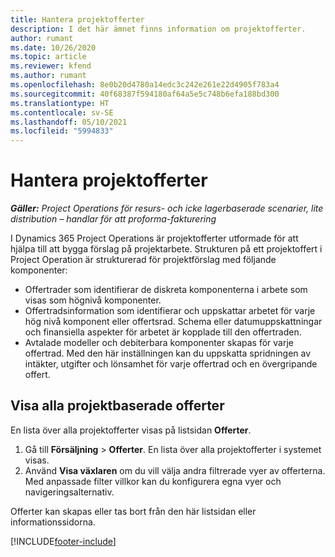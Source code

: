```yaml
---
title: Hantera projektofferter
description: I det här ämnet finns information om projektofferter.
author: rumant
ms.date: 10/26/2020
ms.topic: article
ms.reviewer: kfend
ms.author: rumant
ms.openlocfilehash: 8e0b20d4780a14edc3c242e261e22d4905f783a4
ms.sourcegitcommit: 40f68387f594180af64a5e5c748b6efa188bd300
ms.translationtype: HT
ms.contentlocale: sv-SE
ms.lasthandoff: 05/10/2021
ms.locfileid: "5994833"
---
```

# <a name="manage-project-quotes"></a>Hantera projektofferter

_**Gäller:** Project Operations för resurs- och icke lagerbaserade scenarier, lite distribution – handlar för att proforma-fakturering_

I Dynamics 365 Project Operations är projektofferter utformade för att hjälpa till att bygga förslag på projektarbete. Strukturen på ett projektoffert i Project Operation är strukturerad för projektförslag med följande komponenter:

  - Offertrader som identifierar de diskreta komponenterna i arbete som visas som högnivå komponenter.
  - Offertradsinformation som identifierar och uppskattar arbetet för varje hög nivå komponent eller offertsrad. Schema eller datumuppskattningar och finansiella aspekter för arbetet är kopplade till den offertraden.
  - Avtalade modeller och debiterbara komponenter skapas för varje offertrad. Med den här inställningen kan du uppskatta spridningen av intäkter, utgifter och lönsamhet för varje offertrad och en övergripande offert.

## <a name="view-all-project-based-quotes"></a>Visa alla projektbaserade offerter

En lista över alla projektofferter visas på listsidan **Offerter**. 

1. Gå till **Försäljning** > **Offerter**. En lista över alla projektofferter i systemet visas. 
2. Använd **Visa växlaren** om du vill välja andra filtrerade vyer av offerterna. Med anpassade filter villkor kan du konfigurera egna vyer och navigeringsalternativ.

Offerter kan skapas eller tas bort från den här listsidan eller informationssidorna.


[!INCLUDE[footer-include](../../includes/footer-banner.md)]